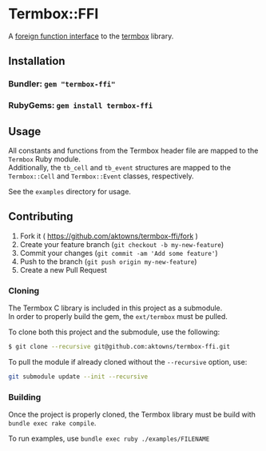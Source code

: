 # Termbox::FFI

A [foreign function interface][ffi] to the [termbox][termbox] library.

## Installation

### Bundler: `gem "termbox-ffi"`

### RubyGems: `gem install termbox-ffi`

## Usage

All constants and functions from the Termbox header file are mapped to the `Termbox` Ruby module.  
Additionally, the `tb_cell` and `tb_event` structures are mapped to the `Termbox::Cell` and `Termbox::Event` classes, 
respectively.

See the `examples` directory for usage.

## Contributing

1. Fork it ( https://github.com/aktowns/termbox-ffi/fork )
2. Create your feature branch (`git checkout -b my-new-feature`)
3. Commit your changes (`git commit -am 'Add some feature'`)
4. Push to the branch (`git push origin my-new-feature`)
5. Create a new Pull Request

### Cloning

The Termbox C library is included in this project as a submodule.  
In order to properly build the gem, the `ext/termbox` must be pulled.

To clone both this project and the submodule, use the following:

```sh
$ git clone --recursive git@github.com:aktowns/termbox-ffi.git
```

To pull the module if already cloned without the `--recursive` option, use:

```sh
git submodule update --init --recursive
```

### Building

Once the project is properly cloned, the Termbox library must be build with `bundle exec rake compile`.

To run examples, use `bundle exec ruby ./examples/FILENAME`

[ffi]: https://github.com/ffi/ffi
[termbox]: https://github.com/nsf/termbox
